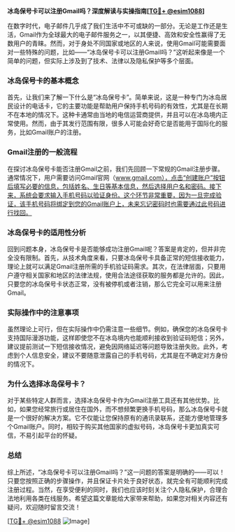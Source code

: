 **冰岛保号卡可以注册Gmail吗？深度解读与实操指南[[TG💪+ @esim1088](https://t.me/s/esim1088)]**

在数字时代，电子邮件几乎成了我们生活中不可或缺的一部分。无论是工作还是生活，Gmail作为全球最大的电子邮件服务之一，以其便捷、高效和安全性赢得了无数用户的青睐。然而，对于身处不同国家或地区的人来说，使用Gmail可能需要面对一些特殊的问题，比如——“冰岛保号卡可以注册Gmail吗？”这听起来像是一个简单的问题，但实际上涉及到了技术、法律以及隐私保护等多个层面。

### 冰岛保号卡的基本概念

首先，让我们来了解一下什么是“冰岛保号卡”。简单来说，这是一种专门为冰岛居民设计的电话卡，它的主要功能是帮助用户保持手机号码的有效性，尤其是在长期不在本地的情况下。这种卡通常由当地的电信运营商提供，并且可以在冰岛境内正常使用。然而，由于其发行范围有限，很多人可能会好奇它是否能用于国际化的服务，比如Gmail账户的注册。

### Gmail注册的一般流程

在探讨冰岛保号卡能否注册Gmail之前，我们先回顾一下常规的Gmail注册步骤。通常情况下，用户需要访问Gmail官网（www.gmail.com），点击“创建账户”按钮后填写必要的信息，包括姓名、生日等基本信息，然后选择用户名和密码。接下来，系统会要求输入手机号码以验证身份。这个环节非常重要，因为一旦完成验证，该手机号码将绑定到您的Gmail账户上，未来忘记密码时也需要通过此号码进行找回。

### 冰岛保号卡的适用性分析

回到问题本身，冰岛保号卡是否能够成功注册Gmail呢？答案是肯定的，但并非完全没有限制。首先，从技术角度来看，只要冰岛保号卡具备正常的短信接收能力，理论上就可以满足Gmail注册所需的手机验证码需求。其次，在法律层面，只要用户遵守相关国家和地区的法律法规，使用合法途径获取的服务都是允许的。因此，只要您的冰岛保号卡状态正常，没有被停机或者注销，那么它完全可以用来注册Gmail。

### 实际操作中的注意事项

虽然理论上可行，但在实际操作中仍需注意一些细节。例如，确保您的冰岛保号卡支持国际漫游功能，这样即使您不在冰岛境内也能顺利接收到验证码短信；另外，建议提前测试一下短信接收情况，避免因网络延迟等问题导致注册失败。此外，考虑到个人信息安全，建议不要随意泄露自己的手机号码，尤其是在不确定对方身份的情况下。

### 为什么选择冰岛保号卡？

对于某些特定人群而言，选择冰岛保号卡作为Gmail注册工具还有其他优势。比如，如果您经常旅行或居住在国外，而不想频繁更换手机号码，那么冰岛保号卡就是一个很好的解决方案。它不仅能让您保持原有的通讯录联系，还能方便地管理多个Gmail账户。同时，相较于购买其他国家的虚拟号码，冰岛保号卡更加真实可信，不易引起平台的怀疑。

### 总结

综上所述，“冰岛保号卡可以注册Gmail吗？”这一问题的答案是明确的——可以！只要您按照正确的步骤操作，并且保证卡片处于良好状态，就完全有可能顺利完成注册过程。当然，在享受便利的同时，我们也应该时刻关注个人隐私保护，合理合法地利用各类在线服务。希望这篇文章能给大家带来帮助，如果您对相关内容还有疑问，欢迎随时留言交流！

[[TG💪+ @esim1088](https://t.me/s/esim1088) ![Image](https://i.postimg.cc/4NQfJmqS/Snipaste-2025-05-13-00-14-12.png)]